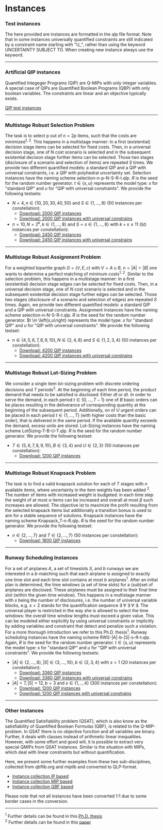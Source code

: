 # Instances

<!-- ![HomePic](images/HomePic.png) -->

### Test instances

The here provided are instances are formatted in the  qlp file format. Note that in some instances universally quantified constraints are still indicated by a constraint name starting with "U_", rather than using the keyword UNCERTAINTY SUBJECT TO. When creating new instance always use the keyword.

---

### Artificial QIP instances

Quantified Integeger Programs (QIP) are Q-MIPs with only integer variables. A special case of QIPs are Quantified Boolean Programs (QBP) with only boolean variables. The constraints are linear and an objective typically exists.

<a href="../downloads/instances/test_instance/QIP.tar.gz" download>QIP test instances</a>

---

### Multistage Robust Selection Problem

The task is to select p out of $n=2p$ items, such that the costs are minimized<sup>1, 2</sup>. This happens in a multistage manner: In a first (existential) decision stage items can be selected for fixed costs. Then, in a universal decision stage, one of N cost scenario is selected and in the subsequent existential decision stage further items can be selected. Those two stages (disclosure of a scenario and selection of items) are repeated $S$ times. We provide two different quantified models: a standard QIP and a QIP with universal constraints, i.e. a QIP with polyhedral uncertainty set. Selection instances have the naming scheme selection-n-p-N-S-R-t.qlp. $R$ is the seed for the random number generator. $t\in\left\{s,u\right\}$ represents the model type: $s$ for "standard QIP" and $u$ for "QIP with universal constraints". We provide the following testsets:

* $N=4, n\in\left\{10,20,30,40,50\right\}~ \text{and}~ S \in \left\{1,... ,8\right\}$ (50 instances per constellation):
    * <a href="../downloads/instances/mrsp/Selection_QIP_4Scenarios.zip" download>Download: 2000 QIP instances</a>
    * <a href="../downloads/instances/mrsp/Selection_QIPPU_4Scenarios.zip" download>Download: 2000 QIP instances with universal constrains</a>
* $n=10, N=2^k, k  \in \left\{1,...,8\right\}~ \text{and}~ S=s \in \left\{1,...,8\right\} ~\text{with}~ k+s\leq 11$ (50 instances per constellation):
    * <a href="../downloads/instances/mrsp/Selection_QIP_10items.zip" download>Download: 2450 QIP instances</a>
    * <a href="../downloads/instances/mrsp/Selection_QIPPU_10items.zip" download>Download: 2450 QIP instances with universal constrains</a>

---

### Multistage Robust Assignment Problem

For a weighted bipartite graph $G=(V,E,c)$ with $V=A\cup B$, $n=\left |A \right| =\left|B\right|$ one wants to determine a perfect matching of minimum costs<sup>1, 2</sup>. Similar to the selection problem, this happens in a multistage manner: In a first (existential) decision stage edges can be selected for fixed costs. Then, in a universal decision stage, one of $N$ cost scenario is selected and in the subsequent existential decision stage further edges can be selected. Those two stages (disclosure of a scenario and selection of edges) are repeated $S$ times. Again, we provide two different quantified models: a standard QIP and a QIP with universal constraints. Assignment instances have the naming scheme selection-n-N-S-R-t.qlp. $R$ is the seed for the random number generator. $t \in \left\{s,u\right\} represents the model type: $s$ for "standard QIP" and $u$ for "QIP with universal constraints". We provide the following testset:

* $n \in \left\{4,5,6,7,8,9,10\right\}, N \in \left\{2,4,8\right\} ~\text{and}~ S \in \left\{1,2,3,4\right\}$ (50 instances per constellation):
    * <a href="../downloads/instances/mrap/Assignment_QIP.zip" download>Download: 4200 QIP instances</a>
    * <a href="../downloads/instances/mrap/Assignment_QIPPU.zip" download>Download: 4200 QIP instances with universal constrains</a>

---

### Multistage Robust Lot-Sizing Problem

We consider a single item lot-sizing problem with discrete ordering decisions and $T$ periods<sup>2</sup>. At the beginning of each time period, the product demand that needs to be satisfied is disclosed: Either $dt$ or $dt$. In order to serve the demand, in each period $t \in \left\{0,...,T-1\right\}$ one of $B$ basic orders can be places resulting in the deliverance of corresponding quantity at the beginning of the subsequent period. Additionally, on of $U$ urgent orders can be placed in each period $t\in\left\{1,...,T\right\}$ (with higher costs than the basic order), that is delivered in the same period. If the available quantity exceeds the demand, excess units are stored. Lot-Sizing instances have the naming scheme LotSizing-T-B-U-T.qlp. $R$ is the seed for the random number generator. We provide the following testset:

* $T \in \left\{5,6,7,8,9,10\right\}, B \in \left\{3,4\right\} ~\text{and}~ U \in \left\{2,3\right\}$ (50 instances per constellation):
    * <a href="../downloads/instances/mrlsp/LotSizingInstances.zip" download>Download: 1200 QIP instances</a>

---

### Multistage Robust Knapsack Problem

The task is to find a valid knapsack solution for each of $T$ stages with $n$ available items, where uncertainty in the item weights has been added <sup>2</sup>. The number of items with increased weight is budgeted: in each time step the weight of at most $\alpha$ items can be increased and overall at most $\beta$ such increases are allowed. The objective ist to maximize the profit resulting from the selected knapsack items but additionally a transition bonus is used to aim for a stable sequence of solutions. Knapsack instances have the naming scheme Knapsack_T-n-R.qlp. $R$ is the seed for the random number generator. We provide the following testset:

* $n\in \left\{2,...,7\right\} ~\text{and}~ T\in\left\{2,...,7\right\}$ (50 instances per constellation):
    * <a href="../downloads/instances/mrkp/KnapsackInstances.zip" download>Download: 1800 QIP instances</a>

---

### Runway Scheduling Instances

For a set of airplanes $A$, a set of timeslots $S$, and $b$ runways we are interested in a $b$-matching such that each airplane is assigned to exactly one time slot and each time slot contains at most $b$ airplanes<sup>1</sup>. After an initial plan is determined, the time windows (a set of time slots) for a (sub)set of airplanes are disclosed. These airplanes must be assigned to their final time slot (within the given time window). This happens in a multistage manner with $s$ being the number of disclosures, i.e. the number of universal variable blocks, e.g. $s=2$ stands for the quantification sequence $\exists~\forall~\exists~\forall~\exists$. The universal player is restricted in the way she is allowed to select the time windows: the overall time window lengths must exceed a given value. This can be modeled either explicitly by using universal constraints or implicitly by adding variables and constraint that detect and penalize such a violation. For a more thorough introduction we refer to this Ph.D. thesis<sup>1</sup>. Runway scheduling instances have the naming scheme RWS-|A|-b-|S|-s-R-t.qlp. Again, $R$ is the seed for the random number generator. $t\in\left\{s,u\right\}$ represents the model type: $s$ for "standard QIP" and $u$ for "QIP with universal constraints". We provide the following testsets:

* $\left|A\right|\in\left\{2,...,8\right\}, \left|S\right|\in\left\{3,...,10\right\}, b\in\left\{2,3,4\right\} ~\text{with}~ s=1$ (20 instances per constellation):
    * <a href="../downloads/instances/rsi/RWS_SingleStage_s.zip" download>Download: 3360 QIP instances</a>
    * <a href="../downloads/instances/rsi/RWS_SingleStage_u.zip" download>Download: 3360 QIP instances with universal constrains</a>
* $\left|A\right|=7, \left|S\right|=12, b=3 ~\text{and}~ s\in\left\{1,..,4\right\}$ (300 instances per constellation):
    * <a href="../downloads/instances/rsi/RWS_A7_b3_S12_s.zip" download>Download: 1200 QIP instances</a>
    * <a href="../downloads/instances/rsi/RWS_A7_b3_S12_u.zip" download>Download: 1200 QIP instances with universal constrains</a>

---

### Other instances

The Quantified Satisfiability problem (QSAT), which is also know as the satisfiability of Quantified Boolean Formulas (QBF), is related to the Q-MIP-problem. In QSAT there is no objective function and all variables are binary. Further, it deals with clauses instead of arithmetic linear inequalities. However, with some effort and good will, it is possible to extract very special QMIPs from QSAT instances. Similar is the situation with MIPs, which deal with linear constraints but without quantification.

Here, we present some further examples from these two sub-disciplines, collected from qbflib.org and miplib and converted to QLP-format. 


* <a href="../downloads/instances/other/convertedIP.tar.gz" download>Instance collection IP based</a>
* <a href="../downloads/instances/other/convertedMIP.tar.gz" download>Instance collection MIP based</a>
* <a href="../downloads/instances/other/collection.tar.gz" download>Instance collection QBF based</a>

Please note that not all instances have been converted 1:1 due to some border cases in the conversion.

---

<sup>1</sup> Further details can be found in this <a href=https://dspace.ub.uni-siegen.de/handle/ubsi/1705 target="_blank">Ph.D. thesis</a> <br>
<sup>2</sup> Further details can be found in this <a href=https://www.sciencedirect.com/science/article/pii/S0305054821001908?via%3Dihub target="_blank">paper</a>